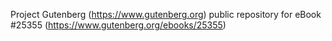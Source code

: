 Project Gutenberg (https://www.gutenberg.org) public repository for eBook #25355 (https://www.gutenberg.org/ebooks/25355)
